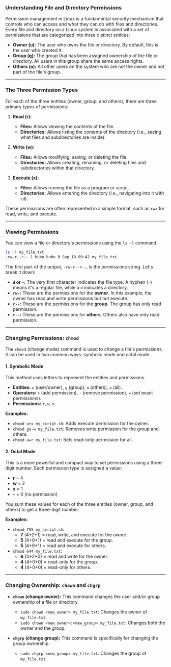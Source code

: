 ### Understanding File and Directory Permissions

Permission management in Linux is a fundamental security mechanism that controls who can access and what they can do with files and directories. Every file and directory on a Linux system is associated with a set of permissions that are categorized into three distinct entities:

  * **Owner (u):** The user who owns the file or directory. By default, this is the user who created it.
  * **Group (g):** The group that has been assigned ownership of the file or directory. All users in this group share the same access rights.
  * **Others (o):** All other users on the system who are not the owner and not part of the file's group.

-----

### The Three Permission Types

For each of the three entities (owner, group, and others), there are three primary types of permissions:

1.  **Read (r):**

      * **Files:** Allows viewing the contents of the file.
      * **Directories:** Allows listing the contents of the directory (i.e., seeing what files and subdirectories are inside).

2.  **Write (w):**

      * **Files:** Allows modifying, saving, or deleting the file.
      * **Directories:** Allows creating, renaming, or deleting files and subdirectories within that directory.

3.  **Execute (x):**

      * **Files:** Allows running the file as a program or script.
      * **Directories:** Allows entering the directory (i.e., navigating into it with `cd`).

These permissions are often represented in a simple format, such as `rwx` for read, write, and execute.

-----

### Viewing Permissions

You can view a file or directory's permissions using the `ls -l` command.

```bash
ls -l my_file.txt
-rw-r--r-- 1 bubu bubu 0 Sep 18 09:42 my_file.txt
```

The first part of the output, `-rw-r--r--`, is the permissions string. Let's break it down:

  * **`d` or `-`:** The very first character indicates the file type. A hyphen (`-`) means it's a regular file, while a `d` indicates a directory.
  * **`rw-`:** These are the permissions for the **owner**. In this example, the owner has read and write permissions but not execute.
  * **`r--`:** These are the permissions for the **group**. The group has only read permission.
  * **`r--`:** These are the permissions for **others**. Others also have only read permission.

-----

### Changing Permissions: `chmod`

The `chmod` (change mode) command is used to change a file's permissions. It can be used in two common ways: symbolic mode and octal mode.

#### 1\. Symbolic Mode

This method uses letters to represent the entities and permissions.

  * **Entities:** `u` (user/owner), `g` (group), `o` (others), `a` (all).
  * **Operators:** `+` (add permission), `-` (remove permission), `=` (set exact permissions).
  * **Permissions:** `r`, `w`, `x`.

**Examples:**

  * `chmod u+x my_script.sh`: Adds execute permission for the owner.
  * `chmod go-w my_file.txt`: Removes write permission for the group and others.
  * `chmod a=r my_file.txt`: Sets read-only permission for all.

#### 2\. Octal Mode

This is a more powerful and compact way to set permissions using a three-digit number. Each permission type is assigned a value:

  * **r** = 4
  * **w** = 2
  * **x** = 1
  * **-** = 0 (no permission)

You sum these values for each of the three entities (owner, group, and others) to get a three-digit number.

**Examples:**

  * `chmod 755 my_script.sh`:
      * **7** (4+2+1) = read, write, and execute for the owner.
      * **5** (4+0+1) = read and execute for the group.
      * **5** (4+0+1) = read and execute for others.
  * `chmod 644 my_file.txt`:
      * **6** (4+2+0) = read and write for the owner.
      * **4** (4+0+0) = read-only for the group.
      * **4** (4+0+0) = read-only for others.

-----

### Changing Ownership: `chown` and `chgrp`

  * **`chown` (change owner):** This command changes the user and/or group ownership of a file or directory.

      * `sudo chown <new_owner> my_file.txt`: Changes the owner of `my_file.txt`.
      * `sudo chown <new_owner>:<new_group> my_file.txt`: Changes both the owner and the group.

  * **`chgrp` (change group):** This command is specifically for changing the group ownership.

      * `sudo chgrp <new_group> my_file.txt`: Changes the group of `my_file.txt`.
